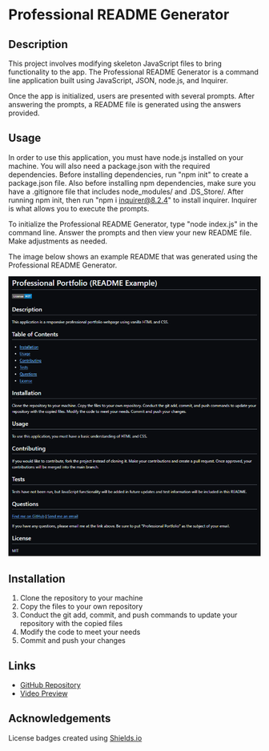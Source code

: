 # Professional README Generator

## Description
This project involves modifying skeleton JavaScript files to bring functionality to the app. The Professional README Generator is a command line application built using JavaScript, JSON, node.js, and Inquirer. 

Once the app is initialized, users are presented with several prompts. After answering the prompts, a README file is generated using the answers provided. 


## Usage
In order to use this application, you must have node.js installed on your machine. You will also need a package.json with the required dependencies. Before installing dependencies, run "npm init" to create a package.json file. Also before installing npm dependencies, make sure you have a .gitignore file that includes node_modules/ and .DS_Store/. After running npm init, then run "npm i inquirer@8.2.4" to install inquirer. Inquirer is what allows you to execute the prompts.

To initialize the Professional README Generator, type "node index.js" in the command line. Answer the prompts and then view your new README file. Make adjustments as needed.

The image below shows an example README that was generated using the Professional README Generator.

![Generated README Example](./images/generated-readme.png)

## Installation
1. Clone the repository to your machine
2. Copy the files to your own repository
3. Conduct the git add, commit, and push commands to update your repository with the copied files
4. Modify the code to meet your needs
5. Commit and push your changes


## Links
- [GitHub Repository](https://github.com/hwoolford/professional-readme-generator) 
- [Video Preview](https://drive.google.com/file/d/12aQ34LhcWG4ekgFcNFW6GhrvZX8wZ3Lu/view?usp=drive_link)

## Acknowledgements
License badges created using [Shields.io](https://shields.io/badges/static-badge)